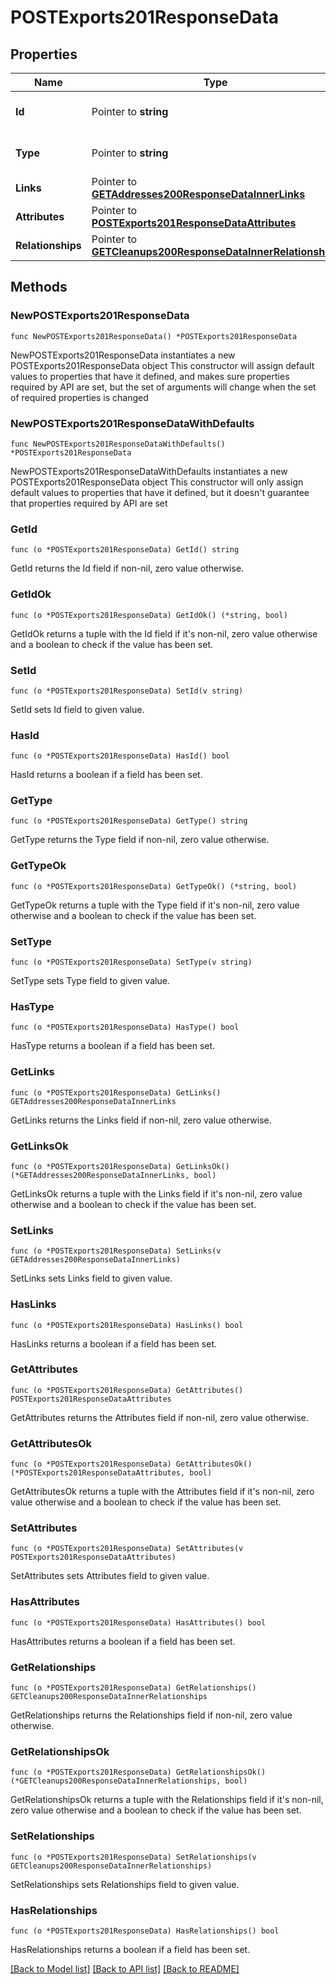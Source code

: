 # POSTExports201ResponseData

## Properties

Name | Type | Description | Notes
------------ | ------------- | ------------- | -------------
**Id** | Pointer to **string** | The resource&#39;s id | [optional] 
**Type** | Pointer to **string** | The resource&#39;s type | [optional] 
**Links** | Pointer to [**GETAddresses200ResponseDataInnerLinks**](GETAddresses200ResponseDataInnerLinks.md) |  | [optional] 
**Attributes** | Pointer to [**POSTExports201ResponseDataAttributes**](POSTExports201ResponseDataAttributes.md) |  | [optional] 
**Relationships** | Pointer to [**GETCleanups200ResponseDataInnerRelationships**](GETCleanups200ResponseDataInnerRelationships.md) |  | [optional] 

## Methods

### NewPOSTExports201ResponseData

`func NewPOSTExports201ResponseData() *POSTExports201ResponseData`

NewPOSTExports201ResponseData instantiates a new POSTExports201ResponseData object
This constructor will assign default values to properties that have it defined,
and makes sure properties required by API are set, but the set of arguments
will change when the set of required properties is changed

### NewPOSTExports201ResponseDataWithDefaults

`func NewPOSTExports201ResponseDataWithDefaults() *POSTExports201ResponseData`

NewPOSTExports201ResponseDataWithDefaults instantiates a new POSTExports201ResponseData object
This constructor will only assign default values to properties that have it defined,
but it doesn't guarantee that properties required by API are set

### GetId

`func (o *POSTExports201ResponseData) GetId() string`

GetId returns the Id field if non-nil, zero value otherwise.

### GetIdOk

`func (o *POSTExports201ResponseData) GetIdOk() (*string, bool)`

GetIdOk returns a tuple with the Id field if it's non-nil, zero value otherwise
and a boolean to check if the value has been set.

### SetId

`func (o *POSTExports201ResponseData) SetId(v string)`

SetId sets Id field to given value.

### HasId

`func (o *POSTExports201ResponseData) HasId() bool`

HasId returns a boolean if a field has been set.

### GetType

`func (o *POSTExports201ResponseData) GetType() string`

GetType returns the Type field if non-nil, zero value otherwise.

### GetTypeOk

`func (o *POSTExports201ResponseData) GetTypeOk() (*string, bool)`

GetTypeOk returns a tuple with the Type field if it's non-nil, zero value otherwise
and a boolean to check if the value has been set.

### SetType

`func (o *POSTExports201ResponseData) SetType(v string)`

SetType sets Type field to given value.

### HasType

`func (o *POSTExports201ResponseData) HasType() bool`

HasType returns a boolean if a field has been set.

### GetLinks

`func (o *POSTExports201ResponseData) GetLinks() GETAddresses200ResponseDataInnerLinks`

GetLinks returns the Links field if non-nil, zero value otherwise.

### GetLinksOk

`func (o *POSTExports201ResponseData) GetLinksOk() (*GETAddresses200ResponseDataInnerLinks, bool)`

GetLinksOk returns a tuple with the Links field if it's non-nil, zero value otherwise
and a boolean to check if the value has been set.

### SetLinks

`func (o *POSTExports201ResponseData) SetLinks(v GETAddresses200ResponseDataInnerLinks)`

SetLinks sets Links field to given value.

### HasLinks

`func (o *POSTExports201ResponseData) HasLinks() bool`

HasLinks returns a boolean if a field has been set.

### GetAttributes

`func (o *POSTExports201ResponseData) GetAttributes() POSTExports201ResponseDataAttributes`

GetAttributes returns the Attributes field if non-nil, zero value otherwise.

### GetAttributesOk

`func (o *POSTExports201ResponseData) GetAttributesOk() (*POSTExports201ResponseDataAttributes, bool)`

GetAttributesOk returns a tuple with the Attributes field if it's non-nil, zero value otherwise
and a boolean to check if the value has been set.

### SetAttributes

`func (o *POSTExports201ResponseData) SetAttributes(v POSTExports201ResponseDataAttributes)`

SetAttributes sets Attributes field to given value.

### HasAttributes

`func (o *POSTExports201ResponseData) HasAttributes() bool`

HasAttributes returns a boolean if a field has been set.

### GetRelationships

`func (o *POSTExports201ResponseData) GetRelationships() GETCleanups200ResponseDataInnerRelationships`

GetRelationships returns the Relationships field if non-nil, zero value otherwise.

### GetRelationshipsOk

`func (o *POSTExports201ResponseData) GetRelationshipsOk() (*GETCleanups200ResponseDataInnerRelationships, bool)`

GetRelationshipsOk returns a tuple with the Relationships field if it's non-nil, zero value otherwise
and a boolean to check if the value has been set.

### SetRelationships

`func (o *POSTExports201ResponseData) SetRelationships(v GETCleanups200ResponseDataInnerRelationships)`

SetRelationships sets Relationships field to given value.

### HasRelationships

`func (o *POSTExports201ResponseData) HasRelationships() bool`

HasRelationships returns a boolean if a field has been set.


[[Back to Model list]](../README.md#documentation-for-models) [[Back to API list]](../README.md#documentation-for-api-endpoints) [[Back to README]](../README.md)


